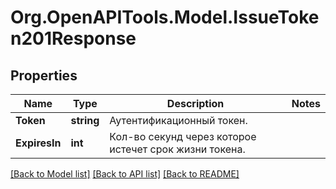 # Org.OpenAPITools.Model.IssueToken201Response

## Properties

Name | Type | Description | Notes
------------ | ------------- | ------------- | -------------
**Token** | **string** | Аутентификационный токен. | 
**ExpiresIn** | **int** | Кол-во секунд через которое истечет срок жизни токена. | 

[[Back to Model list]](../README.md#documentation-for-models) [[Back to API list]](../README.md#documentation-for-api-endpoints) [[Back to README]](../README.md)

